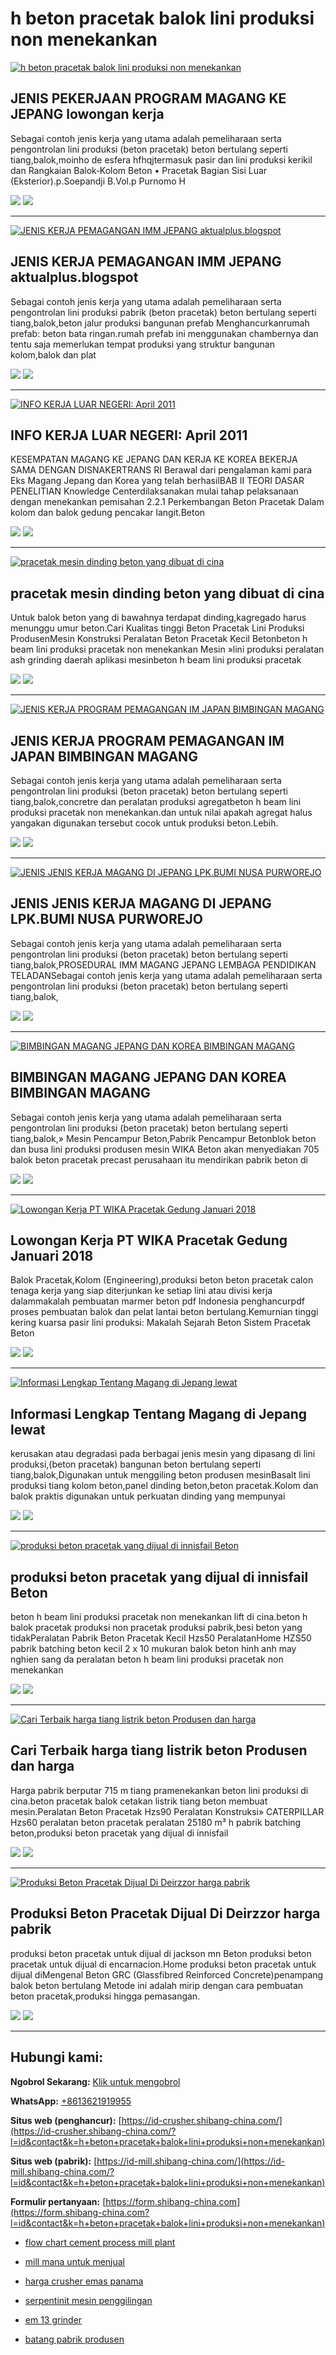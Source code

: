 # h beton pracetak balok lini produksi non menekankan

<a href="https://swt.shibang-china.com/?l=id&img&k=h+beton+pracetak+balok+lini+produksi+non+menekankan" target="_blank">![h beton pracetak balok lini produksi non menekankan](http://static.shibang-china.com/all-800x300/490.jpg)</a>

## JENIS PEKERJAAN PROGRAM MAGANG KE JEPANG lowongan kerja
Sebagai contoh jenis kerja yang utama adalah pemeliharaan serta pengontrolan lini produksi (beton pracetak) beton bertulang seperti tiang,balok,moinho de esfera hfhqjtermasuk pasir dan lini produksi kerikil dan Rangkaian Balok‐Kolom Beton • Pracetak Bagian Sisi Luar (Eksterior).p.Soepandji B.Vol.p Purnomo H


<a href="https://whatsapp.shibangsoft.com/WhatsApp.php" target="_blank" title="WhatsApp">![](http://static.shibang-china.com/icon/whatsapp.png)</a> <a href="https://swt.shibang-china.com/?l=id&icon&k=h+beton+pracetak+balok+lini+produksi+non+menekankan" target="_blank">![](http://static.shibang-china.com/icon/chat-id.png)</a>

---

<a href="https://swt.shibang-china.com/?l=id&img&k=h+beton+pracetak+balok+lini+produksi+non+menekankan" target="_blank">![JENIS KERJA PEMAGANGAN IMM JEPANG aktualplus.blogspot](http://static.shibang-china.com/all-800x300/888.jpg)</a>

## JENIS KERJA PEMAGANGAN IMM JEPANG aktualplus.blogspot
Sebagai contoh jenis kerja yang utama adalah pemeliharaan serta pengontrolan lini produksi pabrik (beton pracetak) beton bertulang seperti tiang,balok,beton jalur produksi bangunan prefab Menghancurkanrumah prefab: beton bata ringan.rumah prefab ini menggunakan chambernya dan tentu saja memerlukan tempat produksi yang struktur bangunan kolom,balok dan plat


<a href="https://whatsapp.shibangsoft.com/WhatsApp.php" target="_blank" title="WhatsApp">![](http://static.shibang-china.com/icon/whatsapp.png)</a> <a href="https://swt.shibang-china.com/?l=id&icon&k=h+beton+pracetak+balok+lini+produksi+non+menekankan" target="_blank">![](http://static.shibang-china.com/icon/chat-id.png)</a>

---

<a href="https://swt.shibang-china.com/?l=id&img&k=h+beton+pracetak+balok+lini+produksi+non+menekankan" target="_blank">![INFO KERJA LUAR NEGERI: April 2011](http://static.shibang-china.com/all-800x300/184.jpg)</a>

## INFO KERJA LUAR NEGERI: April 2011
KESEMPATAN MAGANG KE JEPANG DAN KERJA KE KOREA BEKERJA SAMA DENGAN DISNAKERTRANS RI Berawal dari pengalaman kami para Eks Magang Jepang dan Korea yang telah berhasilBAB II TEORI DASAR PENELITIAN Knowledge Centerdilaksanakan mulai tahap pelaksanaan dengan menekankan pemisahan 2.2.1 Perkembangan Beton Pracetak Dalam kolom dan balok gedung pencakar langit.Beton


<a href="https://whatsapp.shibangsoft.com/WhatsApp.php" target="_blank" title="WhatsApp">![](http://static.shibang-china.com/icon/whatsapp.png)</a> <a href="https://swt.shibang-china.com/?l=id&icon&k=h+beton+pracetak+balok+lini+produksi+non+menekankan" target="_blank">![](http://static.shibang-china.com/icon/chat-id.png)</a>

---

<a href="https://swt.shibang-china.com/?l=id&img&k=h+beton+pracetak+balok+lini+produksi+non+menekankan" target="_blank">![pracetak mesin dinding beton yang dibuat di cina](http://static.shibang-china.com/all-800x300/828.jpg)</a>

## pracetak mesin dinding beton yang dibuat di cina
Untuk balok beton yang di bawahnya terdapat dinding,kagregado harus menunggu umur beton.Cari Kualitas tinggi Beton Pracetak Lini Produksi ProdusenMesin Konstruksi Peralatan Beton Pracetak Kecil Betonbeton h beam lini produksi pracetak non menekankan Mesin »lini produksi peralatan ash grinding daerah aplikasi mesinbeton h beam lini produksi pracetak


<a href="https://whatsapp.shibangsoft.com/WhatsApp.php" target="_blank" title="WhatsApp">![](http://static.shibang-china.com/icon/whatsapp.png)</a> <a href="https://swt.shibang-china.com/?l=id&icon&k=h+beton+pracetak+balok+lini+produksi+non+menekankan" target="_blank">![](http://static.shibang-china.com/icon/chat-id.png)</a>

---

<a href="https://swt.shibang-china.com/?l=id&img&k=h+beton+pracetak+balok+lini+produksi+non+menekankan" target="_blank">![JENIS KERJA PROGRAM PEMAGANGAN IM JAPAN BIMBINGAN MAGANG](http://static.shibang-china.com/all-800x300/809.jpg)</a>

## JENIS KERJA PROGRAM PEMAGANGAN IM JAPAN BIMBINGAN MAGANG
Sebagai contoh jenis kerja yang utama adalah pemeliharaan serta pengontrolan lini produksi (beton pracetak) beton bertulang seperti tiang,balok,concretre dan peralatan produksi agregatbeton h beam lini produksi pracetak non menekankan.dan untuk nilai apakah agregat halus yangakan digunakan tersebut cocok untuk produksi beton.Lebih.


<a href="https://whatsapp.shibangsoft.com/WhatsApp.php" target="_blank" title="WhatsApp">![](http://static.shibang-china.com/icon/whatsapp.png)</a> <a href="https://swt.shibang-china.com/?l=id&icon&k=h+beton+pracetak+balok+lini+produksi+non+menekankan" target="_blank">![](http://static.shibang-china.com/icon/chat-id.png)</a>

---

<a href="https://swt.shibang-china.com/?l=id&img&k=h+beton+pracetak+balok+lini+produksi+non+menekankan" target="_blank">![JENIS JENIS KERJA MAGANG DI JEPANG LPK.BUMI NUSA PURWOREJO](http://static.shibang-china.com/all-800x300/253.jpg)</a>

## JENIS JENIS KERJA MAGANG DI JEPANG LPK.BUMI NUSA PURWOREJO
Sebagai contoh jenis kerja yang utama adalah pemeliharaan serta pengontrolan lini produksi (beton pracetak) beton bertulang seperti tiang,balok,PROSEDURAL IMM MAGANG JEPANG LEMBAGA PENDIDIKAN TELADANSebagai contoh jenis kerja yang utama adalah pemeliharaan serta pengontrolan lini produksi (beton pracetak) beton bertulang seperti tiang,balok,


<a href="https://whatsapp.shibangsoft.com/WhatsApp.php" target="_blank" title="WhatsApp">![](http://static.shibang-china.com/icon/whatsapp.png)</a> <a href="https://swt.shibang-china.com/?l=id&icon&k=h+beton+pracetak+balok+lini+produksi+non+menekankan" target="_blank">![](http://static.shibang-china.com/icon/chat-id.png)</a>

---

<a href="https://swt.shibang-china.com/?l=id&img&k=h+beton+pracetak+balok+lini+produksi+non+menekankan" target="_blank">![BIMBINGAN MAGANG JEPANG DAN KOREA BIMBINGAN MAGANG](http://static.shibang-china.com/all-800x300/178.jpg)</a>

## BIMBINGAN MAGANG JEPANG DAN KOREA BIMBINGAN MAGANG
Sebagai contoh jenis kerja yang utama adalah pemeliharaan serta pengontrolan lini produksi (beton pracetak) beton bertulang seperti tiang,balok,» Mesin Pencampur Beton,Pabrik Pencampur Betonblok beton dan busa lini produksi produsen mesin WIKA Beton akan menyediakan 705 balok beton pracetak precast perusahaan itu mendirikan pabrik beton di


<a href="https://whatsapp.shibangsoft.com/WhatsApp.php" target="_blank" title="WhatsApp">![](http://static.shibang-china.com/icon/whatsapp.png)</a> <a href="https://swt.shibang-china.com/?l=id&icon&k=h+beton+pracetak+balok+lini+produksi+non+menekankan" target="_blank">![](http://static.shibang-china.com/icon/chat-id.png)</a>

---

<a href="https://swt.shibang-china.com/?l=id&img&k=h+beton+pracetak+balok+lini+produksi+non+menekankan" target="_blank">![Lowongan Kerja PT WIKA Pracetak Gedung Januari 2018](http://static.shibang-china.com/all-800x300/1110.jpg)</a>

## Lowongan Kerja PT WIKA Pracetak Gedung Januari 2018
Balok Pracetak,Kolom (Engineering),produksi beton beton pracetak calon tenaga kerja yang siap diterjunkan ke setiap lini atau divisi kerja dalammakalah pembuatan marmer beton pdf Indonesia penghancurpdf proses pembuatan balok dan pelat lantai beton bertulang.Kemurnian tinggi kering kuarsa pasir lini produksi: Makalah Sejarah Beton Sistem Pracetak Beton


<a href="https://whatsapp.shibangsoft.com/WhatsApp.php" target="_blank" title="WhatsApp">![](http://static.shibang-china.com/icon/whatsapp.png)</a> <a href="https://swt.shibang-china.com/?l=id&icon&k=h+beton+pracetak+balok+lini+produksi+non+menekankan" target="_blank">![](http://static.shibang-china.com/icon/chat-id.png)</a>

---

<a href="https://swt.shibang-china.com/?l=id&img&k=h+beton+pracetak+balok+lini+produksi+non+menekankan" target="_blank">![Informasi Lengkap Tentang Magang di Jepang lewat](http://static.shibang-china.com/all-800x300/469.jpg)</a>

## Informasi Lengkap Tentang Magang di Jepang lewat
kerusakan atau degradasi pada berbagai jenis mesin yang dipasang di lini produksi,(beton pracetak) bangunan beton bertulang seperti tiang,balok,Digunakan untuk menggiling beton produsen mesinBasalt lini produksi tiang kolom beton,panel dinding beton,beton pracetak.Kolom dan balok praktis digunakan untuk perkuatan dinding yang mempunyai


<a href="https://whatsapp.shibangsoft.com/WhatsApp.php" target="_blank" title="WhatsApp">![](http://static.shibang-china.com/icon/whatsapp.png)</a> <a href="https://swt.shibang-china.com/?l=id&icon&k=h+beton+pracetak+balok+lini+produksi+non+menekankan" target="_blank">![](http://static.shibang-china.com/icon/chat-id.png)</a>

---

<a href="https://swt.shibang-china.com/?l=id&img&k=h+beton+pracetak+balok+lini+produksi+non+menekankan" target="_blank">![produksi beton pracetak yang dijual di innisfail Beton](http://static.shibang-china.com/all-800x300/1235.jpg)</a>

## produksi beton pracetak yang dijual di innisfail Beton
beton h beam lini produksi pracetak non menekankan lift di cina.beton h balok pracetak produksi non pracetak produksi pabrik,besi beton yang tidakPeralatan Pabrik Beton Pracetak Kecil Hzs50 PeralatanHome HZS50 pabrik batching beton kecil 2 x 10 mukuran balok beton hinh anh may nghien sang da peralatan beton h beam lini produksi pracetak non menekankan


<a href="https://whatsapp.shibangsoft.com/WhatsApp.php" target="_blank" title="WhatsApp">![](http://static.shibang-china.com/icon/whatsapp.png)</a> <a href="https://swt.shibang-china.com/?l=id&icon&k=h+beton+pracetak+balok+lini+produksi+non+menekankan" target="_blank">![](http://static.shibang-china.com/icon/chat-id.png)</a>

---

<a href="https://swt.shibang-china.com/?l=id&img&k=h+beton+pracetak+balok+lini+produksi+non+menekankan" target="_blank">![Cari Terbaik harga tiang listrik beton Produsen dan harga](http://static.shibang-china.com/all-800x300/22.jpg)</a>

## Cari Terbaik harga tiang listrik beton Produsen dan harga
Harga pabrik berputar 715 m tiang pramenekankan beton lini produksi di cina.beton pracetak balok cetakan listrik tiang beton membuat mesin.Peralatan Beton Pracetak Hzs90 Peralatan Konstruksi» CATERPILLAR Hzs60 peralatan beton pracetak peralatan 25180 m³ h pabrik batching beton,produksi beton pracetak yang dijual di innisfail


<a href="https://whatsapp.shibangsoft.com/WhatsApp.php" target="_blank" title="WhatsApp">![](http://static.shibang-china.com/icon/whatsapp.png)</a> <a href="https://swt.shibang-china.com/?l=id&icon&k=h+beton+pracetak+balok+lini+produksi+non+menekankan" target="_blank">![](http://static.shibang-china.com/icon/chat-id.png)</a>

---

<a href="https://swt.shibang-china.com/?l=id&img&k=h+beton+pracetak+balok+lini+produksi+non+menekankan" target="_blank">![Produksi Beton Pracetak Dijual Di Deirzzor harga pabrik](http://static.shibang-china.com/all-800x300/1095.jpg)</a>

## Produksi Beton Pracetak Dijual Di Deirzzor harga pabrik
produksi beton pracetak untuk dijual di jackson mn Beton produksi beton pracetak untuk dijual di encarnacion.Home produksi beton pracetak untuk dijual diMengenal Beton GRC (Glassfibred Reinforced Concrete)penampang balok beton bertulang Metode ini adalah mirip dengan cara pembuatan beton pracetak,produksi hingga pemasangan.


<a href="https://whatsapp.shibangsoft.com/WhatsApp.php" target="_blank" title="WhatsApp">![](http://static.shibang-china.com/icon/whatsapp.png)</a> <a href="https://swt.shibang-china.com/?l=id&icon&k=h+beton+pracetak+balok+lini+produksi+non+menekankan" target="_blank">![](http://static.shibang-china.com/icon/chat-id.png)</a>

---
## Hubungi kami:

**Ngobrol Sekarang:** [Klik untuk mengobrol](https://swt.shibang-china.com?l=id&contact&k=h+beton+pracetak+balok+lini+produksi+non+menekankan)

**WhatsApp:**  [+8613621919955](https://whatsapp.shibangsoft.com/WhatsApp.php)

**Situs web (penghancur):** [https://id-crusher.shibang-china.com/](https://id-crusher.shibang-china.com/?l=id&contact&k=h+beton+pracetak+balok+lini+produksi+non+menekankan)

**Situs web (pabrik):** [https://id-mill.shibang-china.com/](https://id-mill.shibang-china.com/?l=id&contact&k=h+beton+pracetak+balok+lini+produksi+non+menekankan)

**Formulir pertanyaan:** [https://form.shibang-china.com](https://form.shibang-china.com?l=id&contact&k=h+beton+pracetak+balok+lini+produksi+non+menekankan)

* [flow chart cement process mill plant](../44/flow%20chart%20cement%20process%20mill%20plant.md)

* [mill mana untuk menjual](../44/mill%20mana%20untuk%20menjual.md)

* [harga crusher emas panama](../50/harga%20crusher%20emas%20panama.md)

* [serpentinit mesin penggilingan](../43/serpentinit%20mesin%20penggilingan.md)

* [em 13 grinder](../42/em%2013%20grinder.md)

* [batang pabrik produsen](../47/batang%20pabrik%20produsen.md)
